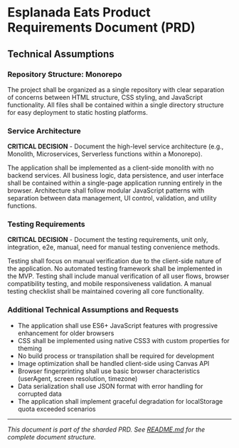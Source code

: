 # Esplanada Eats Product Requirements Document (PRD)

## Technical Assumptions

### Repository Structure: Monorepo
The project shall be organized as a single repository with clear separation of concerns between HTML structure, CSS styling, and JavaScript functionality. All files shall be contained within a single directory structure for easy deployment to static hosting platforms.

### Service Architecture
**CRITICAL DECISION** - Document the high-level service architecture (e.g., Monolith, Microservices, Serverless functions within a Monorepo).

The application shall be implemented as a client-side monolith with no backend services. All business logic, data persistence, and user interface shall be contained within a single-page application running entirely in the browser. Architecture shall follow modular JavaScript patterns with separation between data management, UI control, validation, and utility functions.

### Testing Requirements
**CRITICAL DECISION** - Document the testing requirements, unit only, integration, e2e, manual, need for manual testing convenience methods.

Testing shall focus on manual verification due to the client-side nature of the application. No automated testing framework shall be implemented in the MVP. Testing shall include manual verification of all user flows, browser compatibility testing, and mobile responsiveness validation. A manual testing checklist shall be maintained covering all core functionality.

### Additional Technical Assumptions and Requests
- The application shall use ES6+ JavaScript features with progressive enhancement for older browsers
- CSS shall be implemented using native CSS3 with custom properties for theming
- No build process or transpilation shall be required for development
- Image optimization shall be handled client-side using Canvas API
- Browser fingerprinting shall use basic browser characteristics (userAgent, screen resolution, timezone)
- Data serialization shall use JSON format with error handling for corrupted data
- The application shall implement graceful degradation for localStorage quota exceeded scenarios

---

*This document is part of the sharded PRD. See [README.md](./README.md) for the complete document structure.*